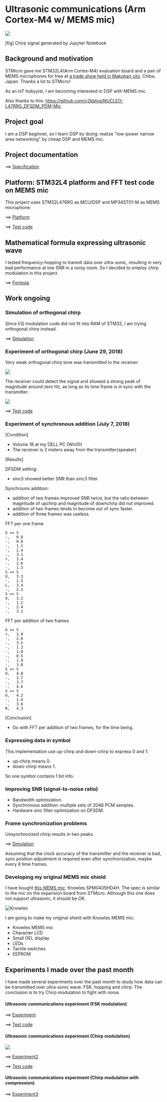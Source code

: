 # Ultrasonic communications (Arm Cortex-M4 w/ MEMS mic)

![](./doc/orthogonal_upchirp.jpg)

[fig] Chirp signal generated by Jupyter Notebook

## Background and motivation

STMicro gave me STM32L4(Arm Cortex-M4) evaluation board and a pair of MEMS microphones for free at [a trade show held in Makuhari city](https://www.st.com/content/st_com/en/about/events/events.html/techno-frontier-2018.html), Chiba, Japan. Thanks a lot to STMicro!

As an IoT hobyyist, I am becoming interested in DSP with MEMS mic.

Also thanks to this: https://github.com/y2kblog/NUCLEO-L476RG_DFSDM_PDM-Mic.

## Project goal

I am a DSP beginner, so I learn DSP by doing: realize "low-power narrow area networking" by cheap DSP and MEMS mic.

## Project documentation

==> [Specification](https://docs.google.com/presentation/d/e/2PACX-1vSd3PQnKqmKbjcGNyNh_gygd175jgfzZYH5iwcEPqmmgiy7k3yYzqqHzfs7u-95jm_9hHgc0ugAvv2U/pub?start=false&loop=false&delayms=3000)

## Platform: STM32L4 platform and FFT test code on MEMS mic

This project uses STM32L476RG as MCU/DSP and MP34ST01-M as MEMS microphone:

==> [Platform](PLATFORM.md)

==> [Test code](./experiments/basic)

## Mathematical formula expressing ultrasonic wave

I tested frequency-hopping to tranmit data over ultra-sonic, resulting in very bad performance at low SNR in a noisy room. So I decided to employ chirp modulation in this project.

==> [Formula](./misc/Formula.ipynb)

## Work ongoing

### Simulation of orthogonal chirp

Since I/Q modulation code did not fit into RAM of STM32, I am trying orthogonal chirp instead.

==> [Simulation](./simulation/OrthogonalChirp.ipynb)

### Experiment of orthogonal chirp (June 29, 2018)

Very weak orthogonal chirp tone was transmitted to the receiver:

![](./doc/experiment.jpg)

The receiver could detect the signal and showed a strong peak of magnitude around zero Hz, as long as its time frame is in sync with the transmitter:

![](./doc/Experiment_orthogonal_upchirp_upchirp.jpg)

==> [Test code](./synchronization)

### Experiment of synchronous addition (July 7, 2018)

[Condition]
- Volume 18 at my DELL PC (Win10)
- The receiver is 2 meters away from the transmitter(speaker)

[Results]

DFSDM setting:
- sinc5 showed better SNR than sinc3 filter 

Synchrouns addition:
- addition of two frames improved SNR twice, but the ratio between magnitude of upchirp and magnitude of downchirp did not improved.
- addition of two frames tends to become out of sync faster.
- addition of three frames was useless.

FFT per one frame
```
G => S
-,   0.8
-,   0.8
-,   1.1
-,   2.4
-,   3.1
+,   3.4
-,   2.6
-,   1.3
S => S
U,   3.3
-,   1.5
L,   3.4
-,   2.3
S => S
U,   3.2
-,   1.2
-,   2.4
-,   3.1
```

FFT per addition of two frames
```
G => S
+,   3.9
-,   2.6
-,   3.5
-,   1.3
-,   1.8
-,   0.5
-,   1.9
-,   3.0
S => S
U,   4.8
-,   2.7
-,   3.7
-,   4.6
S => S
U,   4.2
-,   2.4
-,   3.6
R,   4.3
```

[Conclusion]
- Go with FFT per addition of two frames, for the time being.

### Expressing data in symbol

This implementation use up-chirp and down-chirp to express 0 and 1:

- up-chirp means 0.
- down-chirp means 1.

So one symbol contains 1 bit info.

### Improving SNR (signal-to-noise ratio)

- Bandwidth optimization.
- Synchronous addition: multiple sets of 2048 PCM samples.
- Hardware sinc filter optimization on DFSDM.

### Frame synchronization problems

Unsynchronized chirp results in two peaks.

==> [Simulation](./simulation/ChirpSynchronization.ipynb)

Assuming that the clock accuracy of the transmitter and the receiver is bad, sync position adjustment is required even after synchronization, maybe every 8 time frames.

### Developing my original MEMS mic shield

I have bought [this MEMS mic](http://akizukidenshi.com/catalog/g/gM-05577/): Knowles SPM0405HD4H. The spec is similar to the mic on the expansion board from STMicro. Although this one does not support ultrasonic, it should be OK.

![Knowles](./doc/Knowles.jpg)

I am going to make my original shield with Knowles MEMS mic:

- Knowles MEMS mic
- Character LCD
- Small OEL display
- LEDs
- Tactile switches
- EEPROM

## Experiments I made over the past month

I have made several experiments over the past month to study how data can be transmitted over ultra-sonic wave: FSK, hopping and chirp. The conclusion is to try Chirp modulation to fight with noise.

#### Ultrasonic communications experiment (FSK modulation)

==> [Experiment](./experiments/EXPERIMENT.md)

==> [Test code](./experiments/ultracom)

#### Ultrasonic communications experiment (Chirp modulation)

![](./doc/Simulation_upchirp_upchirp.jpg)

==> [Experiment2](./experiments/EXPERIMENT2.md)

==> [Test code](./experiments/chirp)

#### Ultrasonic communications experiment (Chirp modulation with compression)

==> [Experiment3](./experiments/EXPERIMENT3.md)
